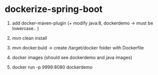 # dockerize-spring-boot


1. add docker-maven-plugin (+  modify <baseImage>java:8</baseImage>, <imageName>dockerdemo</imageName> -> must be lowercase.. )
2. mvn clean install
3. mvn docker:buld -> create /target/docker folder with Dockerfile

4. docker images (should see dockerdemo and java images)
5. docker run -p 9999:8080 dockerdemo